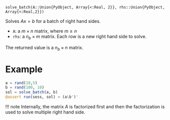 ```
solve_batch(A::Union{PyObject, Array{<:Real, 2}}, rhs::Union{PyObject, Array{<:Real,2}})
```

Solves $Ax = b$ for a batch of right hand sides. 

  * `A`: a $m\times n$ matrix, where $m\geq n$
  * `rhs`: a $n_b\times m$ matrix. Each row is a new right hand side to solve.

The returned value is a $n_b\times n$ matrix. 

# Example

```julia
a = rand(10,5)
b = rand(100, 10)
sol = solve_batch(a, b)
@assert run(sess, sol) ≈ (a\b')'
```

!!! note
    Internally, the matrix $A$ is factorized first and then the factorization is used to solve multiple right hand side.

